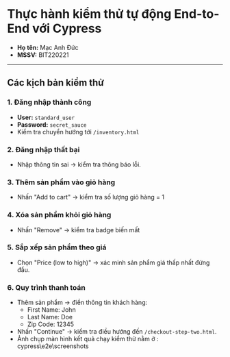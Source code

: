 # Thực hành kiểm thử tự động End-to-End với Cypress

- **Họ tên:** Mạc Anh Đức 
- **MSSV:** BIT220221


---

##  Các kịch bản kiểm thử

### 1. Đăng nhập thành công
- **User:** `standard_user`
- **Password:** `secret_sauce`
-  Kiểm tra chuyển hướng tới `/inventory.html`



### 2. Đăng nhập thất bại
- Nhập thông tin sai → kiểm tra thông báo lỗi.



### 3. Thêm sản phẩm vào giỏ hàng
- Nhấn "Add to cart" → kiểm tra số lượng giỏ hàng = 1




### 4. Xóa sản phẩm khỏi giỏ hàng
- Nhấn "Remove" → kiểm tra badge biến mất


### 5. Sắp xếp sản phẩm theo giá
- Chọn "Price (low to high)" → xác minh sản phẩm giá thấp nhất đứng đầu.



### 6. Quy trình thanh toán
- Thêm sản phẩm → điền thông tin khách hàng:
  - First Name: John
  - Last Name: Doe
  - Zip Code: 12345
- Nhấn "Continue" → kiểm tra điều hướng đến `/checkout-step-two.html`.
- Ảnh chụp màn hình kết quả chạy kiểm thử nằm ở : cypress\e2e\screenshots

